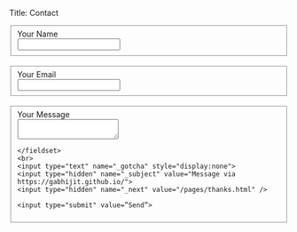 Title: Contact

<form action="https://formspree.io/gabhijit@iitbombay.org" method="POST">
	<fieldset>
	<label for="name">Your Name</label><br>
	 <input type="text" name="name">
	</fieldset>
	<br>
	<fieldset>
	<label for="_replyto">Your Email</label><br>
	  <input type="email" name="_replyto">
	</fieldset>
	<br>
	<fieldset>
	<label for="message">Your Message</label><br>
		 <textarea name="message"></textarea>

	</fieldset>
	<br>
	<input type="text" name="_gotcha" style="display:none">
	<input type="hidden" name="_subject" value="Message via https://gabhijit.github.io/">
	<input type="hidden" name="_next" value="/pages/thanks.html" />

	<input type="submit" value=”Send”>
</form>
